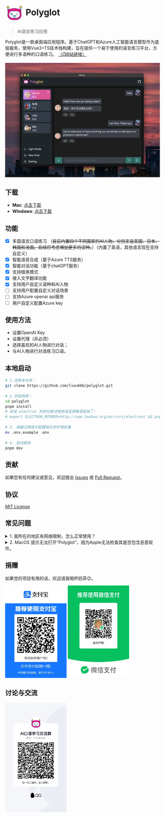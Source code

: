 # <img src="./public/favicon.ico" width="60px" align="center" alt="Polyglot icon"> Polyglot 
>  AI语言练习应用

Polyglot是一款桌面端应用程序。基于ChatGPT和Azure人工智能语言模型作为底层服务，使用Vue3+TS技术栈构建，旨在提供一个易于使用的语言练习平台，方便进行多语种的口语练习。 [（📺B站链接）](https://www.bilibili.com/video/BV1sM411L7cU/?share_source=copy_web&vd_source=da2f1bfceb26ae614cbaa8d4453a6c80)

<p align="center">
  <img width="" alt="Screenshot: Polyglot App running" src="./screenshot/0.1.0.png">
</p>

## 下载
- **Mac**: [点击下载](https://github.com/liou666/polyglot/releases/download/v0.1.1/Polyglot_0.1.1.dmg)
- **Windows**: [点击下载](https://github.com/liou666/polyglot/releases/download/v0.1.1/Polyglot_0.1.1.exe)


## 功能
- [x] 多国语言口语练习 （~~目前内置四个不同国家的AI人物，分别来自美国、日本、韩国和法国。后续将考虑增加更多的语种。~~）（内置了英语，其他语言现在支持自定义）
- [x] 智能语音合成（基于Azure TTS服务）
- [x] 智能对话功能（基于chatGPT服务）
- [x] 支持暗黑模式
- [x] 接入文字翻译功能
- [x] 支持用户自定义语种和AI人物
- [ ] 支持用户配置自定义对话场景
- [ ] 支持Azure openai api服务
- [ ] 用户自定义配置Azure key
## 使用方法
+ 设置OpenAI Key
+ 设置代理（非必须）
+ 选择喜欢的AI人物进行对话；
+ 与AI人物进行对话练习口语。



## 本地启动
```bash
# 1.克隆本仓库；
git clone https://github.com/liou666/polyglot.git

# 2.安装依赖；
cd polyglot
pnpm install 
# 安装 electron 失败时尝试使用淘宝镜像源安装👇：
# export ELECTRON_MIRROR=http://npm.taobao.org/mirrors/electron/ && pnpm i

# 3. 根据注释提示配置相关的环境变量
mv .env.example .env

# 4. 启动服务
pnpm dev
```


## 贡献
如果您有任何建议或意见，欢迎提出 [Issues](https://github.com/liou666/polyglot/issues) 或 [ Pull Request](https://github.com/liou666/polyglot/pulls)。

## 协议
[MIT License](./LICENSE)

## 常见问题

<details>
<summary>1. 我所在的地区有网络限制，怎么正常使用？</summary>

应用支持使用代理，具体代理搭建过程google一下

</details>

<details>
<summary>2. MacOS 提示无法打开“Polyglot”，因为Apple无法检查其是否包含恶意软件。</summary>

这个错误因为 macOS 操作系统中的 Gatekeeper 安全功能阻止了应用程序的运行。
要解决此问题，请按照以下步骤操作：

打开“系统偏好设置”并点击“安全性与隐私”。
在“通用”选项卡中，您将看到一个消息：“Polyglot”已被阻止。单击“仍要打开”。
或者，你可以单击“打开任何方式”以打开你的应用程序。
（可能需要使用管理员权限来打开应用程序。）

如果不想在每次打开应用程序时都执行这些步骤，则可以的应用程序添加到白名单中，以便在不受阻止的情况下运行。要将您的应用程序添加到白名单中，请执行以下操作：

打开终端并输入以下命令：

```sh
xattr -rd com.apple.quarantine /path/to/Polyglot.app
```
其中，/path/to/Polyglot.app 是你的应用程序的完整路径。

运行命令后，应用程序将被添加到白名单中，Gatekeeper 将不再阻止其运行。
</details>


## 捐赠
如果觉的项目有用的话，欢迎请我喝杯奶茶😊。

<p>
<img width="200" height="300" alt="" src="./public/donate/weixin.jpg">
<img width="200" height="300"  alt="" src="./public/donate/zhifubao.jpg">
</p>


## 讨论与交流

<img width="200" alt="Screenshot: Polyglot App running" src="./screenshot/chat.JPG">
